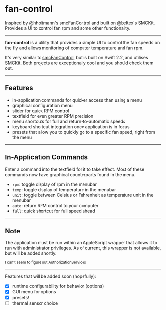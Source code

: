 # fan-control
Inspired by @hholtmann's smcFanControl and built on @beltex's SMCKit. Provides a UI to control fan rpm and some other functionality.

---

**fan-control** is a utility that provides a simple UI to control the fan speeds on the fly and allows monitoring of computer temperature and fan rpm.

It's very similar to [smcFanControl](https://github.com/hholtmann/smcFanControl), but is built on Swift 2.2, and utilises [SMCKit](https://github.com/beltex/SMCKit). Both projects are exceptionally cool and you should check them out.

---

## Features
  - in-application commands for quicker access than using a menu
  - graphical configuration menu
  - slider for quick RPM control
  - textfield for even greater RPM precision
  - menu shortcuts for full and return-to-automatic speeds
  - keyboard shortcut integration once application is in focus
  - presets that allow you to quickly go to a specific fan speed, right from the menu

---

## In-Application Commands
Enter a command into the textfield for it to take effect. Most of these commands now have graphical counterparts found in the menu.
  - `rpm`: toggle display of rpm in the menubar
  - `temp`: toggle display of temperature in the menubar
  - `unit`: toggle between Celsius or Fahrenheit as temperature unit in the menubar
  - `auto`: return RPM control to your computer
  - `full`: quick shortcut for full speed ahead

---

## Note
The application must be run within an AppleScript wrapper that allows it to run with administrator privileges. As of current, this wrapper is not available, but will be added shortly.

<sub>I can't seem to figure out AuthorizationServices</sub>

---

Features that will be added soon (hopefully):
  - [x] runtime configurability for behavior (options)
  - [x] GUI menu for options
  - [x] presets!
  - [ ] thermal sensor choice

